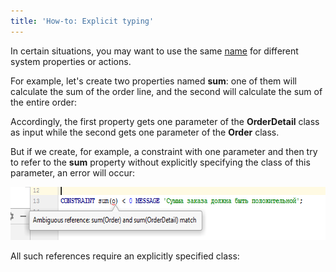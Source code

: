 ```yaml
---
title: 'How-to: Explicit typing'
---
```


In certain situations, you may want to use the same [name](Naming.md) for different system properties or actions. 

For example, let's create two properties named **sum**: one of them will calculate the sum of the order line, and the second will calculate the sum of the entire order:


Accordingly, the first property gets one parameter of the **OrderDetail** class as input while the second gets one parameter of the **Order** class.

But if we create, for example, a constraint with one parameter and then try to refer to the **sum** property without explicitly specifying the class of this parameter, an error will occur:

<img src="attachments/65241514/65241516.png" height="85" />

All such references require an explicitly specified class:


  

  

